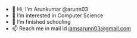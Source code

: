 - 👋 Hi, I’m Arunkumar @arunn03
- 👀 I’m interested in Computer Science
- 🌱 I’m finished schooling
- 📫 Reach me in mail id iamsarunn03@gmail.com

<!---
arunn03/arunn03 is a ✨ special ✨ repository because its `README.md` (this file) appears on your GitHub profile.
You can click the Preview link to take a look at your changes.
--->
